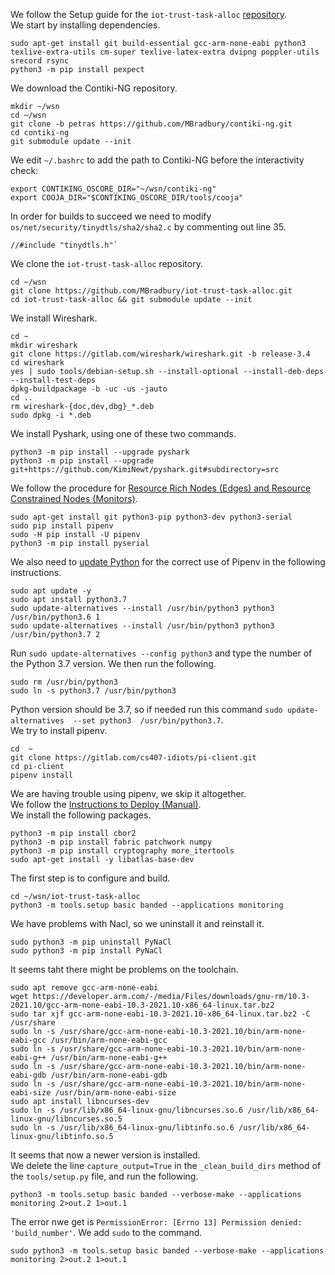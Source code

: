 We follow the Setup guide for the `iot-trust-task-alloc` [repository](https://github.com/MBradbury/iot-trust-task-alloc).\
We start by installing dependencies.
```
sudo apt-get install git build-essential gcc-arm-none-eabi python3 texlive-extra-utils cm-super texlive-latex-extra dvipng poppler-utils srecord rsync
python3 -m pip install pexpect
```
We download the Contiki-NG repository.
```
mkdir ~/wsn
cd ~/wsn
git clone -b petras https://github.com/MBradbury/contiki-ng.git
cd contiki-ng
git submodule update --init
```
We edit `~/.bashrc` to add the path to Contiki-NG before the interactivity check:
```
export CONTIKING_OSCORE_DIR="~/wsn/contiki-ng"
export COOJA_DIR="$CONTIKING_OSCORE_DIR/tools/cooja"
```
In order for builds to succeed we need to modify `os/net/security/tinydtls/sha2/sha2.c` by commenting out line 35.
```
//#include "tinydtls.h"`
```
We clone the `iot-trust-task-alloc` repository.
```
cd ~/wsn
git clone https://github.com/MBradbury/iot-trust-task-alloc.git
cd iot-trust-task-alloc && git submodule update --init
```
We install Wireshark.
```
cd ~
mkdir wireshark
git clone https://gitlab.com/wireshark/wireshark.git -b release-3.4
cd wireshark
yes | sudo tools/debian-setup.sh --install-optional --install-deb-deps --install-test-deps
dpkg-buildpackage -b -uc -us -jauto
cd ..
rm wireshark-{doc,dev,dbg}_*.deb
sudo dpkg -i *.deb
```
We install Pyshark, using one of these two commands.
```
python3 -m pip install --upgrade pyshark
python3 -m pip install --upgrade git+https://github.com/KimiNewt/pyshark.git#subdirectory=src
```
We follow the procedure for [Resource Rich Nodes (Edges) and Resource Constrained Nodes (Monitors)](https://github.com/MBradbury/iot-trust-task-alloc#resource-rich-nodes-edges-and-resource-constrained-nodes-monitors).
```
sudo apt-get install git python3-pip python3-dev python3-serial
sudo pip install pipenv
sudo -H pip install -U pipenv
python3 -m pip install pyserial
```
We also need to [update Python](https://dev.to/serhatteker/how-to-upgrade-to-python-3-7-on-ubuntu-18-04-18-10-5hab) for the correct use of Pipenv in the following instructions. 
```
sudo apt update -y
sudo apt install python3.7
sudo update-alternatives --install /usr/bin/python3 python3 /usr/bin/python3.6 1
sudo update-alternatives --install /usr/bin/python3 python3 /usr/bin/python3.7 2
```
Run `sudo update-alternatives --config python3` and type the number of the Python 3.7 version. We then run the following.
```
sudo rm /usr/bin/python3
sudo ln -s python3.7 /usr/bin/python3
```
Python version should be 3.7, so if needed run this command `sudo update-alternatives  --set python3  /usr/bin/python3.7`.\
We try to install pipenv.
```
cd  ~
git clone https://gitlab.com/cs407-idiots/pi-client.git
cd pi-client
pipenv install
```
We are having trouble using pipenv, we skip it altogether.\
We follow the [Instructions to Deploy (Manual)](https://github.com/MBradbury/iot-trust-task-alloc#instructions-to-deploy-manual).\
We install the following packages.
```
python3 -m pip install cbor2
python3 -m pip install fabric patchwork numpy
python3 -m pip install cryptography more_itertools
sudo apt-get install -y libatlas-base-dev
```
The first step is to configure and build. 
```
cd ~/wsn/iot-trust-task-alloc
python3 -m tools.setup basic banded --applications monitoring
```
We have problems with Nacl, so we uninstall it and reinstall it.
```
sudo python3 -m pip uninstall PyNaCl
sudo python3 -m pip install PyNaCl
```
It seems taht there might be problems on the toolchain.
```
sudo apt remove gcc-arm-none-eabi
wget https://developer.arm.com/-/media/Files/downloads/gnu-rm/10.3-2021.10/gcc-arm-none-eabi-10.3-2021.10-x86_64-linux.tar.bz2
sudo tar xjf gcc-arm-none-eabi-10.3-2021.10-x86_64-linux.tar.bz2 -C /usr/share
sudo ln -s /usr/share/gcc-arm-none-eabi-10.3-2021.10/bin/arm-none-eabi-gcc /usr/bin/arm-none-eabi-gcc 
sudo ln -s /usr/share/gcc-arm-none-eabi-10.3-2021.10/bin/arm-none-eabi-g++ /usr/bin/arm-none-eabi-g++
sudo ln -s /usr/share/gcc-arm-none-eabi-10.3-2021.10/bin/arm-none-eabi-gdb /usr/bin/arm-none-eabi-gdb
sudo ln -s /usr/share/gcc-arm-none-eabi-10.3-2021.10/bin/arm-none-eabi-size /usr/bin/arm-none-eabi-size
sudo apt install libncurses-dev
sudo ln -s /usr/lib/x86_64-linux-gnu/libncurses.so.6 /usr/lib/x86_64-linux-gnu/libncurses.so.5
sudo ln -s /usr/lib/x86_64-linux-gnu/libtinfo.so.6 /usr/lib/x86_64-linux-gnu/libtinfo.so.5
```
It seems that now a newer version is installed.\
We delete the line `capture_output=True` in the `_clean_build_dirs` method of the `tools/setup.py` file, and run the following.
```
python3 -m tools.setup basic banded --verbose-make --applications monitoring 2>out.2 1>out.1
```
The error nwe get is `PermissionError: [Errno 13] Permission denied: 'build_number'`. We add `sudo` to the command.
```
sudo python3 -m tools.setup basic banded --verbose-make --applications monitoring 2>out.2 1>out.1
```




